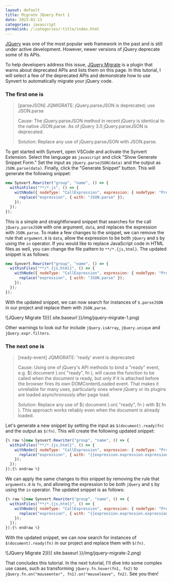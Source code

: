 ```yaml
---
layout: default
title: Migrate JQuery Part 1
date: 2023-02-13
categories: javascript
permalink: /:categories/:title/index.html
---
```


[JQuery](https://github.com/jquery/jquery) was one of the most popular web framework in the past and is still under active development. However, newer versions of jQuery deprecate some of its APIs.

To help developers address this issue, [JQuery Migrate](https://github.com/jquery/jquery-migrate) is a plugin that warns about deprecated APIs and lists them on this page. In this tutorial, I will select a few of the deprecated APIs and demonstrate how to use Synvert to automatically migrate your jQuery code.

### The first one is

> [parseJSON] JQMIGRATE: jQuery.parseJSON is deprecated; use JSON.parse
>
> Cause: The jQuery.parseJSON method in recent jQuery is identical to the native JSON.parse. As of jQuery 3.0 jQuery.parseJSON is deprecated.
>
> Solution: Replace any use of jQuery.parseJSON with JSON.parse.

To get started with Synvert, open VSCode and activate the Synvert Extension. Select the language as `javascript` and click "Show Generate Snippet Form." Set the input as `jQuery.parseJSON(data)` and the output as `JSON.parse(data)`. Finally, click the "Generate Snippet" button. This will generate the following snippet:

```javascript
new Synvert.Rewriter("group", "name", () => {
  withinFiles("**/*.js", () => {
    withNode({ nodeType: "CallExpression", expression: { nodeType: "PropertyAccessExpression", expression: "jQuery", name: "parseJSON" }, arguments: { 0: "data", length: 1 } }, () => {
      replace("expression", { with: "JSON.parse" });
    });
  });
});
```

This is a simple and straightforward snippet that searches for the call `jQuery.parseJSON` with one argument, `data`, and replaces the expression with `JSON.parse`. To make a few changes to the snippet, we can remove the rule that `argument.0` is `data`, allow the expression to be both `jQuery` and `$` by using the `in` operator. If you would like to replace JavaScript code in HTML files as well, you can change the file pattern to `**/*.{js,html}`. The updated snippet is as follows:

```javascript
new Synvert.Rewriter("group", "name", () => {
  withinFiles("**/*.{js,html}", () => {
    withNode({ nodeType: "CallExpression", expression: { nodeType: "PropertyAccessExpression", expression: { in: ["$", "jQuery"] }, name: "parseJSON" }, arguments: {  length: 1 } }, () => {
      replace("expression", { with: "JSON.parse" });
    });
  });
});
```

With the updated snippet, we can now search for instances of `$.parseJSON` in our project and replace them with `JSON.parse`.

![JQuery Migrate 1]({{ site.baseurl }}/img/jquery-migrate-1.png)

Other warnings to look out for include `jQuery.isArray`, `jQuery.unique` and `jQuery.expr.filters`.

### The next one is

> [ready-event] JQMIGRATE: 'ready' event is deprecated
>
> Cause: Using one of jQuery's API methods to bind a "ready" event, e.g. $( document ).on( "ready", fn ), will cause the function to be called when the document is ready, but only if it is attached before the browser fires its own DOMContentLoaded event. That makes it unreliable for many uses, particularly ones where jQuery or its plugins are loaded asynchronously after page load.
>
> Solution: Replace any use of $( document ).on( "ready", fn ) with $( fn ). This approach works reliably even when the document is already loaded.

Let's generate a new snippet by setting the input as `$(document).ready(fn)` and the output as `$(fn)`. This will create the following updated snippet:

```javascript
{% raw %}new Synvert.Rewriter("group", "name", () => {
  withinFiles("**/*.{js,html}", () => {
    withNode({ nodeType: "CallExpression", expression: { nodeType: "PropertyAccessExpression", expression: { nodeType: "CallExpression", expression: "$", arguments: { 0: "document", length: 1 } }, name: "ready" }, arguments: { 0: "fn", length: 1 } }, () => {
      replace("expression", { with: "{{expression.expression.expression}}" });
    });
  });
});{% endraw %}
```

We can apply the same changes to this snippet by removing the rule that `arguments.0` is `fn`, and allowing the expression to be both `jQuery` and `$` by using the `in` operator. The updated snippet is as follows:

```javascript
{% raw %}new Synvert.Rewriter("group", "name", () => {
  withinFiles("**/*.{js,html}", () => {
    withNode({ nodeType: "CallExpression", expression: { nodeType: "PropertyAccessExpression", expression: { nodeType: "CallExpression", expression: { in: ["$", "jQuery"] }, arguments: { 0: "document", length: 1 } }, name: "ready" }, arguments: { length: 1 } }, () => {
      replace("expression", { with: "{{expression.expression.expression}}" });
    });
  });
});{% endraw %}
```

With the updated snippet, we can now search for instances of `$(document).ready(fn)` in our project and replace them with `$(fn)`.

![JQuery Migrate 2]({{ site.baseurl }}/img/jquery-migrate-2.png)

That concludes this tutorial. In the next tutorial, I'll dive into some complex use cases, such as transforming `jQuery.fn.hover(fn1, fn2)` to `jQuery.fn.on("mouseenter", fn1).on("mouseleave", fn2)`. See you then!
